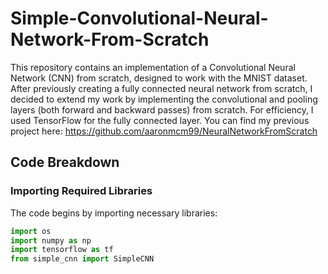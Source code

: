# Simple-Convolutional-Neural-Network-From-Scratch
 This repository contains an implementation of a Convolutional Neural Network (CNN) from scratch, designed to work with the MNIST dataset. After previously creating a fully connected neural network from scratch, I decided to extend my work by implementing the convolutional and pooling layers (both forward and backward passes) from scratch. For efficiency, I used TensorFlow for the fully connected layer. You can find my previous project here: https://github.com/aaronmcm99/NeuralNetworkFromScratch

## Code Breakdown

### Importing Required Libraries

The code begins by importing necessary libraries:

```python
import os
import numpy as np
import tensorflow as tf
from simple_cnn import SimpleCNN
```
